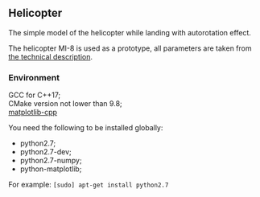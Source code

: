 ## Helicopter

The simple model of the helicopter while landing
 with autorotation effect.

 The helicopter MI-8 is used as a prototype, all parameters are taken from
 [the technical description](http://aviadocs.com/RLE/Mi-8/CD1/TO/Mi-8_TO_kn1.pdf).
 

### Environment

GCC for C++17;<br/>
CMake version not lower than 9.8;<br/>
[matplotlib-cpp](https://github.com/lava/matplotlib-cpp)

You need the following to be installed globally:

 - python2.7;
 - python2.7-dev;
 - python2.7-numpy;
 - python-matplotlib;

For example: `[sudo] apt-get install python2.7`
